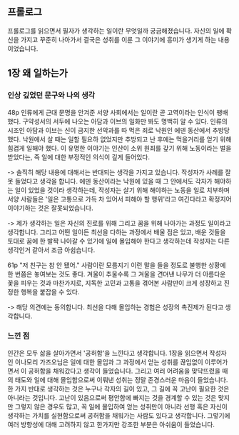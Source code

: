 ## 프롤로그

프롤로그를 읽으면서 필자가 생각하는 일이란 무엇일까 궁금해졌습니다. 자신의 일에 확신을 가지고 꾸준히 나아가서 결국은 성취를 이룬 그 이야기에 흥미가 생기게 하는 내용이었습니다.

## 1장 왜 일하는가

### 인상 깊었던 문구와 나의 생각

48p
인류에게 근대 문명을 안겨준 서양 사회에서는 일이란 곧 고역이라는 인식이 팽배했다. 구약성서의 서두에 나오는 아담과 이브의 일화만 봐도 명백히 알 수 있다. 인류의 시조인 아담과 이브는 신이 금지한 선악과를 따 먹은 죄로 낙원인 에덴 동산에서 추방당했다. 낙원에서 살 때는 일할 필요하 없었지만 추방되고 난 후에는 먹을거리를 얻기 위해 힘겹게 일해야 했다. 이 유명한 이야기는 인산이 소위 원죄를 갚기 위해 노동이라는 벌을 받았다는, 즉 일에 대한 부정적인 의식이 깊게 들어있다.

-> 솔직히 해당 내용에 대해서는 반대되는 생각을 가지고 있습니다. 작성자가 사례를 잘 못 들었다고 생각을 합니다. 에덴 동산이라는 낙원에 있을 때 그 안에서도 각자가 해야하는 일이 있었을 것이라 생각하는데, 작성자는 살기 위해 해야하는 노동을 일로 치부하며 서양 사람들은 '일은 고통으로 가득 차 있어서 피해야 할 행위'라고 여긴다라고 확정지어 이야기하는 것은 잘못되었습니다.

-> 제가 생각하는 일은 자신의 진로를 위해 그리고 꿈을 위해 나아가는 과정도 일이라고 생각합니다. 그리고 어떤 일이든 최선을 다하는 과정에서 배울 점은 있고, 배운 것들을 토대로 꿈에 한 발짝 나아갈 수 있기에 일에 몰입해야 한다고 생각하는데 작성자는 다른 생각인거 같아서 조금 아쉽습니다.

61p
"저 친구는 참 안 됐어."
사람이란 모름지기 이런 말을 들을 정도로 불행한 상황에 한 번쯤은 놓여보는 것도 좋다. 겨울이 추울수록 그 겨울을 견뎌낸 나무가 더 아름다운 꽃을 피우는 것과 마찬가지로, 지독한 고민과 고통을 겪어본 사람만이 크게 성장하고 진정한 행복을 붙잡을 수 있다.

-> 해당 의견에는 동의합니다. 최선을 다해 몰입하는 경험은 성장의 촉진제가 된다고 생각합니다.

### 느낀 점

인간은 모두 삶을 살아가면서 '공허함'을 느낀다고 생각합니다. 1장을 읽으면서 작성자인 이나모리 가즈오님은 일에 대한 몰입과 그 과정에서 얻는 성취를 끊임없이 이루어가면서 이 공허함을 채워갔다고 생각이 들었습니다. 그리고 여러 어려움을 맞닥뜨렸을 때의 태도와 일에 대해 몰입함으로써 이뤄낸 성취는 정말 존경스러운 마음이 들었습니다. 한 가지 반대로 생각하는 것은 누구나 각자의 길이 있고, 그 길에 꼭 고난이 필요한 것은 아니라는 것입니다. 고난이 있음으로써 평안함에 빠지는 것을 경계할 수 있는 것은 맞지만 그렇지 않은 경우도 많고, 꼭 일에 몰입하여 얻는 성취만이 아니라 선행 혹은 자신이 생각하는 가치를 실현함으로써 공허함을 채워가는 사람도 있다고 생각합니다. 그렇기에 여러 방향성에 대해 고려하지 않고 한가지만 강조한 부분은 아쉬움이 들었습니다.
